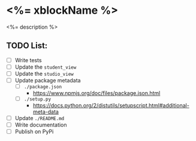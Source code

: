 # <%= xblockName %>
<%= description %>

## TODO List:
- [ ] Write tests
- [ ] Update the `student_view`
- [ ] Update the `studio_view`
- [ ] Update package metadata
    - [ ] `./package.json`
        - https://www.npmjs.org/doc/files/package.json.html
    - [ ] `./setup.py`
        - https://docs.python.org/2/distutils/setupscript.html#additional-meta-data
- [ ] Update `./README.md`
- [ ] Write documentation
- [ ] Publish on PyPi
